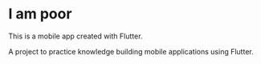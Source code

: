# I am poor

This is a mobile app created with Flutter. 

A project to practice knowledge building mobile applications using Flutter.